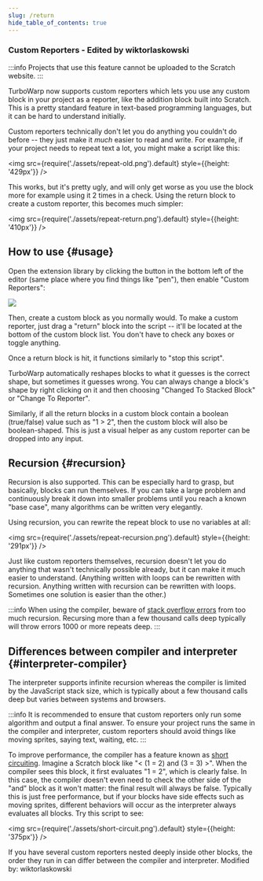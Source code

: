 ```yaml
---
slug: /return
hide_table_of_contents: true
---
```


### Custom Reporters - Edited by wiktorlaskowski

:::info
Projects that use this feature cannot be uploaded to the Scratch website.
:::

TurboWarp now supports custom reporters which lets you use any custom block in your project as a reporter, like the addition block built into Scratch. This is a pretty standard feature in text-based programming languages, but it can be hard to understand initially.


Custom reporters technically don't let you do anything you couldn't do before -- they just make it *much* easier to read and write. For example, if your project needs to repeat text a lot, you might make a script like this:

<!-- sorry for the bitmaps, scratchblocks was broken when I made these https://github.com/scratchblocks/scratchblocks/issues/486 -->

<img src={require('./assets/repeat-old.png').default} style={{height: '429px'}} />

This works, but it's pretty ugly, and will only get worse as you use the block more for example using it 2 times in a check. Using the return block to create a custom reporter, this becomes much simpler:

<img src={require('./assets/repeat-return.png').default} style={{height: '410px'}} />

## How to use {#usage}

Open the extension library by clicking the button in the bottom left of the editor (same place where you find things like "pen"), then enable "Custom Reporters":

![](./assets/return-library.png)

Then, create a custom block as you normally would. To make a custom reporter, just drag a "return" block into the script -- it'll be located at the bottom of the custom block list. You don't have to check any boxes or toggle anything.

Once a return block is hit, it functions similarly to "stop this script".

TurboWarp automatically reshapes blocks to what it guesses is the correct shape, but sometimes it guesses wrong. You can always change a block's shape by right clicking on it and then choosing "Changed To Stacked Block" or "Change To Reporter".

Similarly, if all the return blocks in a custom block contain a boolean (true/false) value such as "1 > 2", then the custom block will also be boolean-shaped. This is just a visual helper as any custom reporter can be dropped into any input.

## Recursion {#recursion}

Recursion is also supported. This can be especially hard to grasp, but basically, blocks can run themselves. If you can take a large problem and continuously break it down into smaller problems until you reach a known "base case", many algorithms can be written very elegantly.

Using recursion, you can rewrite the repeat block to use no variables at all:

<img src={require('./assets/repeat-recursion.png').default} style={{height: '291px'}} />

Just like custom reporters themselves, recursion doesn't let you do anything that wasn't technically possible already, but it can make it much easier to understand. (Anything written with loops can be rewritten with recursion. Anything written with recursion can be rewritten with loops. Sometimes one solution is easier than the other.)

:::info
When using the compiler, beware of [stack overflow errors](https://en.wikipedia.org/wiki/Stack_overflow) from too much recursion. Recursing more than a few thousand calls deep typically will throw errors 1000 or more repeats deep.
:::

## Differences between compiler and interpreter {#interpreter-compiler}

The interpreter supports infinite recursion whereas the compiler is limited by the JavaScript stack size, which is typically about a few thousand calls deep but varies between systems and browsers.

:::info
It is recommended to ensure that custom reporters only run some algorithm and output a final answer. To ensure your project runs the same in the compiler and interpreter, custom reporters should avoid things like moving sprites, saying text, waiting, etc.
:::

To improve performance, the compiler has a feature known as [short circuiting](https://en.wikipedia.org/wiki/Short-circuit_evaluation). Imagine a Scratch block like "&lt; (1 = 2) and (3 = 3) &gt;". When the compiler sees this block, it first evaluates "1 = 2", which is clearly false. In this case, the compiler doesn't even need to check the other side of the "and" block as it won't matter: the final result will always be false. Typically this is just free performance, but if your blocks have side effects such as moving sprites, different behaviors will occur as the interpreter always evaluates all blocks. Try this script to see:

<img src={require('./assets/short-circuit.png').default} style={{height: '375px'}} />

If you have several custom reporters nested deeply inside other blocks, the order they run in can differ between the compiler and interpreter.
Modified by: wiktorlaskowski
